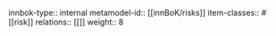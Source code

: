 innbok-type:: internal
metamodel-id:: [[innBoK/risks]]
item-classes:: #[[risk]]
relations:: [[]]
weight:: 8


